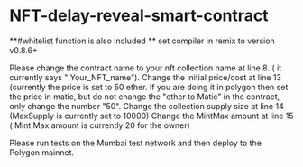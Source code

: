# NFT-delay-reveal-smart-contract
**#whitelist function is also included
**
set compiler in remix to version v0.8.6+

Please change the contract name to your nft collection name at line 8. ( it currently says " Your_NFT_name").
Change the initial price/cost at line 13 (currently the price is set to 50 ether. If you are doing it in polygon then set the price in matic, but do not change the "ether to Matic" in the contract, only change the number "50".
Change the collection supply size at line 14 (MaxSupply is currently set to 10000) 
Change the MintMax amount at line 15 ( Mint Max amount is currently 20 for the owner)

Please run tests on the Mumbai test network and then deploy to the Polygon mainnet.
